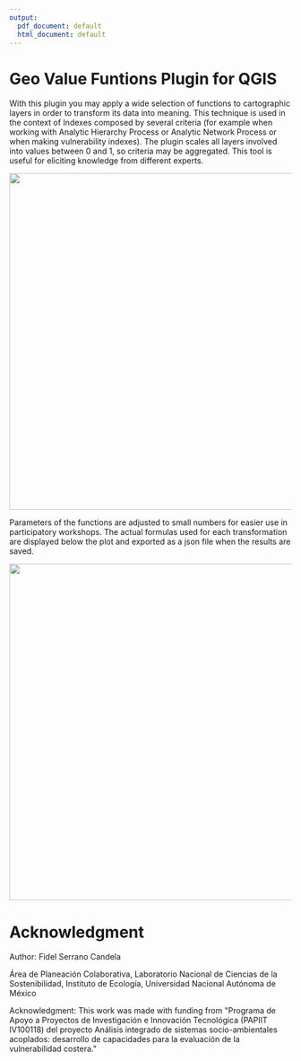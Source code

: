```yaml
---
output:
  pdf_document: default
  html_document: default
---
```


# Geo Value Funtions Plugin for QGIS


With this plugin you may apply a wide selection of functions to cartographic layers in order to transform its data into meaning. This technique is used in the context of Indexes composed by several criteria (for example when working with Analytic Hierarchy Process or Analytic Network Process or when making vulnerability indexes). The plugin scales all layers involved into values between 0 and 1, so criteria may be aggregated. This tool is useful for eliciting knowledge from different experts.

<img src="/gvf_qgis4.PNG" width="600px">

Parameters of the functions are adjusted to small numbers for easier use in participatory workshops. The actual formulas used for each transformation are displayed below the plot and exported as a json file when the results are saved.

<img src="/gvf_qgis3.PNG" width="600px">

# Acknowledgment

Author: Fidel Serrano Candela

Área de Planeación Colaborativa, Laboratorio Nacional de Ciencias de la Sostenibilidad, Instituto de Ecología, Universidad Nacional Autónoma de México

Acknowledgment: This work was made with funding from "Programa de Apoyo a Proyectos de Investigación e Innovación Tecnológica (PAPIIT IV100118) del proyecto Análisis integrado de sistemas socio-ambientales acoplados: desarrollo de capacidades para la evaluación de la vulnerabilidad costera."





